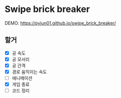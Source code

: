 # Swipe brick breaker

DEMO: https://pyjun01.github.io/swipe_brick_breaker/

## 할거

- [X] 공 속도
- [X] 공 모서리
- [X] 공 간격
- [X] 경로 움직이는 속도
- [ ] 애니메이션
- [X] 게임 종료
- [ ] 코드 정리
